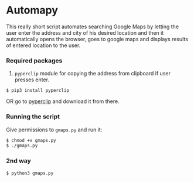 # Automapy

This really short script automates searching Google Maps by letting the user enter the address and city of his desired location and then it automatically opens the browser, goes to google maps and displays results of entered location to the user.

### Required packages

1. `pyperclip` module for copying the address from clipboard if user presses enter.

`$ pip3 install pyperclip`

OR go to [pyperclip](https://pypi.org/project/pyperclip/#files) and download it from there.


### Running the script
Give permissions to `gmaps.py` and run it:

```sh
$ chmod +x gmaps.py
$ ./gmaps.py
```

### 2nd way

```sh
$ python3 gmaps.py
```
